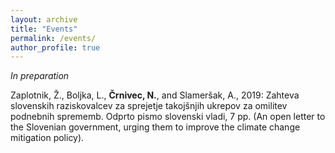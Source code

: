 ```yaml
---
layout: archive
title: "Events"
permalink: /events/
author_profile: true
---
```


_In preparation_

Zaplotnik, Ž., Boljka, L., **Črnivec, N.**, and Slameršak, A., 2019: Zahteva slovenskih raziskovalcev za sprejetje takojšnjih ukrepov za omilitev podnebnih sprememb. Odprto pismo slovenski vladi, 7 pp. (An open letter to the Slovenian government, urging them to improve the climate change mitigation policy).

